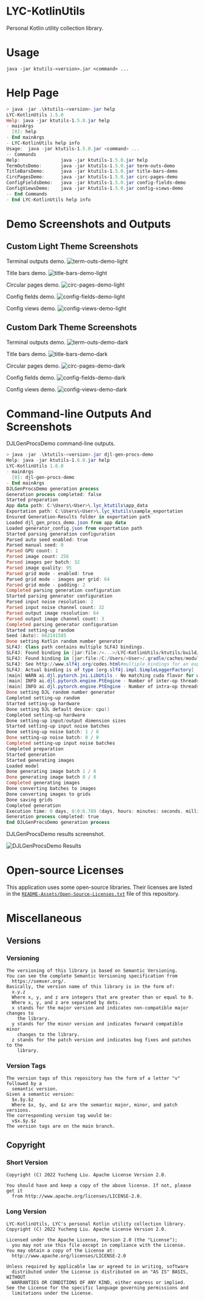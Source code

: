 <!---
Copyright 2022 Yucheng Liu. Apache License Version 2.0.
Apache License Version 2.0 copy: http://www.apache.org/licenses/LICENSE-2.0
--->

# LYC-KotlinUtils

Personal Kotlin utility collection library.

# Usage

`java -jar ktutils-<version>.jar <command> ...`

# Help Page

```powershell
> java -jar .\ktutils-<version>.jar help
LYC-KotlinUtils 1.5.0
Help: java -jar ktutils-1.5.0.jar help
- mainArgs
  [0]: help
- End mainArgs
- LYC-KotlinUtils help info
Usage:  java -jar ktutils-1.5.0.jar <command> ...
-- Commands
Help:               java -jar ktutils-1.5.0.jar help
TermOutsDemo:       java -jar ktutils-1.5.0.jar term-outs-demo
TitleBarsDemo:      java -jar ktutils-1.5.0.jar title-bars-demo
CircPagesDemo:      java -jar ktutils-1.5.0.jar circ-pages-demo
ConfigFieldsDemo:   java -jar ktutils-1.5.0.jar config-fields-demo
ConfigViewsDemo:    java -jar ktutils-1.5.0.jar config-views-demo
-- End Commands
- End LYC-KotlinUtils help info
```

# Demo Screenshots and Outputs
## Custom Light Theme Screenshots

Terminal outputs demo.
![term-outs-demo-light](README-Assets/TermOutsDemo-LightTheme.png)

Title bars demo.
![title-bars-demo-light](README-Assets/TitleBarsDemo-LightTheme.png)

Circular pages demo.
![circ-pages-demo-light](README-Assets/CircPagesDemo-LightTheme.png)

Config fields demo.
![config-fields-demo-light](README-Assets/ConfigFieldsDemo-LightTheme.png)

Config views demo.
![config-views-demo-light](README-Assets/ConfigViewsDemo-LightTheme.png)

## Custom Dark Theme Screenshots

Terminal outputs demo.
![term-outs-demo-dark](README-Assets/TermOutsDemo-DarkTheme.png)

Title bars demo.
![title-bars-demo-dark](README-Assets/TitleBarsDemo-DarkTheme.png)

Circular pages demo.
![circ-pages-demo-dark](README-Assets/CircPagesDemo-DarkTheme.png)

Config fields demo.
![config-fields-demo-dark](README-Assets/ConfigFieldsDemo-DarkTheme.png)

Config views demo.
![config-views-demo-dark](README-Assets/ConfigViewsDemo-DarkTheme.png)

# Command-line Outputs And Screenshots

DJLGenProcsDemo command-line outputs.

```powershell
> java -jar .\ktutils-<version>.jar djl-gen-procs-demo
Help: java -jar ktutils-1.6.0.jar help
LYC-KotlinUtils 1.6.0
- mainArgs
  [0]: djl-gen-procs-demo
- End mainArgs
DJLGenProcsDemo generation process
Generation process completed: false
Started preparation
App data path: C:\Users\<User>\.lyc_ktutils\app_data
Exportation path: C:\Users\<User>\.lyc_ktutils\sample_exportation
Ensured Generation-Results folder in exportation path
Loaded djl_gen_procs_demo.json from app data
Loaded generator_config.json from exportation path
Started parsing generation configuration
Parsed auto seed enabled: true
Parsed manual seed: 0
Parsed GPU count: 1
Parsed image count: 256
Parsed images per batch: 32
Parsed image quality: 95
Parsed grid mode - enabled: true
Parsed grid mode - images per grid: 64
Parsed grid mode - padding: 2
Completed parsing generation configuration
Started parsing generator configuration
Parsed input noise resolution: 2
Parsed input noise channel count: 32
Parsed output image resolution: 64
Parsed output image channel count: 3
Completed parsing generator configuration
Started setting-up random
Seed (Auto): 662141585
Done setting Kotlin random number generator
SLF4J: Class path contains multiple SLF4J bindings.
SLF4J: Found binding in [jar:file:/<...>/LYC-KotlinUtils/ktutils/build/libs/ktutils-1.6.0.jar!/org/slf4j/impl/StaticLoggerBinder.class]
SLF4J: Found binding in [jar:file:/C:/Users/<User>/.gradle/caches/modules-2/files-2.1/org.slf4j/slf4j-simple/1.7.36/a41f9cfe6faafb2eb83a1c7dd2d0dfd844e2a936/slf4j-simple-1.7.36.jar!/org/slf4j/impl/StaticLoggerBinder.class]
SLF4J: See http://www.slf4j.org/codes.html#multiple_bindings for an explanation.
SLF4J: Actual binding is of type [org.slf4j.impl.SimpleLoggerFactory]
[main] WARN ai.djl.pytorch.jni.LibUtils - No matching cuda flavor for win-x86_64 found: cu65.
[main] INFO ai.djl.pytorch.engine.PtEngine - Number of inter-op threads is 8
[main] INFO ai.djl.pytorch.engine.PtEngine - Number of intra-op threads is 8
Done setting DJL random number generator
Completed setting-up random
Started setting-up hardware
Done setting DJL default device: cpu()
Completed setting-up hardware
Done setting-up input/output dimension sizes
Started setting-up input noise batches
Done setting-up noise batch: 1 / 8
Done setting-up noise batch: 8 / 8
Completed setting-up input noise batches
Completed preparation
Started generation
Started generating images
Loaded model
Done generating image batch 1 / 8
Done generating image batch 8 / 8
Completed generating images
Done converting batches to images
Done converting images to grids
Done saving grids
Completed generation
Execution time: 0 days, 0:0:6.789 (days, hours: minutes: seconds. milliseconds)
Generation process completed: true
End DJLGenProcsDemo generation process
```

DJLGenProcsDemo results screenshot.

![DJLGenProcsDemo Results](README-Assets/DJLGenProcsDemo-Results.png)

# Open-source Licenses

This application uses some open-source libraries. Their licenses are listed in
the [`README-Assets/Open-Source-Licenses.txt`](README-Assets/Open-Source-Licenses.txt) file of this repository.

# Miscellaneous

## Versions

### Versioning

```text
The versioning of this library is based on Semantic Versioning.
You can see the complete Semantic Versioning specification from
  https://semver.org/.
Basically, the version name of this library is in the form of:
  x.y.z
  Where x, y, and z are integers that are greater than or equal to 0.
  Where x, y, and z are separated by dots.
  x stands for the major version and indicates non-compatible major changes to
    the library.
  y stands for the minor version and indicates forward compatible minor
    changes to the library.
  z stands for the patch version and indicates bug fixes and patches to the
    library.
```

### Version Tags

```text
The version tags of this repository has the form of a letter "v" followed by a
  semantic version.
Given a semantic version:
  $x.$y.$z
  Where $x, $y, and $z are the semantic major, minor, and patch versions.
The corresponding version tag would be:
  v$x.$y.$z
The version tags are on the main branch.
```

## Copyright

### Short Version

```text
Copyright (C) 2022 Yucheng Liu. Apache License Version 2.0.

You should have and keep a copy of the above license. If not, please get it
  from http://www.apache.org/licenses/LICENSE-2.0.
```

### Long Version

```text
LYC-KotlinUtils, LYC's personal Kotlin utility collection library.
Copyright (C) 2022 Yucheng Liu. Apache License Version 2.0.

Licensed under the Apache License, Version 2.0 (the "License");
  you may not use this file except in compliance with the License.
You may obtain a copy of the License at:
  http://www.apache.org/licenses/LICENSE-2.0

Unless required by applicable law or agreed to in writing, software
  distributed under the License is distributed on an "AS IS" BASIS, WITHOUT
  WARRANTIES OR CONDITIONS OF ANY KIND, either express or implied.
See the License for the specific language governing permissions and
  limitations under the License.
```
